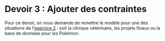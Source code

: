 # Devoir 3 : Ajouter des contraintes

Pour ce devoir, on vous demande de remettre le modèle pour une des
situations de l'[exercice 2][] : soit la clinique vétérinaire, les
projets finaux ou la base de données pour les Pokémon. 

[exercice 2]:
https://github.com/582-21B-MA/exercices/tree/main/02_entite-association-contraintes

